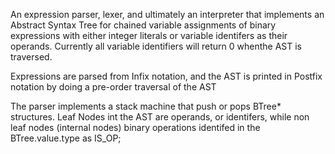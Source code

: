 An expression parser, lexer, and ultimately an interpreter that implements an Abstract Syntax Tree for chained 
variable assignments of binary expressions with either
integer literals or variable identifers as their operands. Currently all variable identifiers will return 0 whenthe AST is traversed.

Expressions are parsed from Infix notation, and the AST is printed in Postfix notation by doing
a pre-order traversal of the AST

The parser implements a stack machine that push or pops BTree* structures.
Leaf Nodes int the AST are operands, or identifers, while non leaf nodes (internal nodes) binary operations
identifed in the BTree.value.type as IS_OP;
